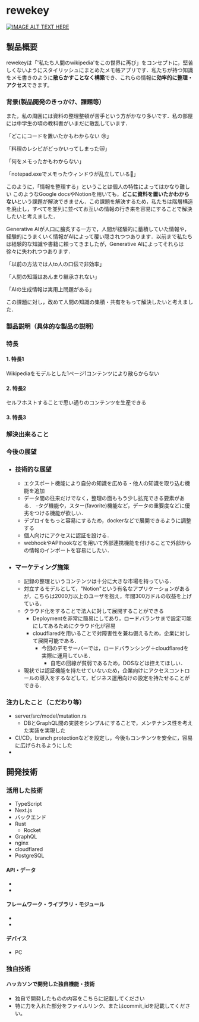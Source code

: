 # rewekey

[![IMAGE ALT TEXT HERE](https://jphacks.com/wp-content/uploads/2023/07/JPHACKS2023_ogp.png)](https://www.youtube.com/watch?v=yYRQEdfGjEg)

## 製品概要
rewekeyは「'私たち人間のwikipedia'をこの世界に再び」をコンセプトに，堅苦しくないようにスタイリッシュにまとめたメモ帳アプリです．私たちが持つ知識をメモ書きのように**散らかすことなく構築**でき、これらの情報に**効率的に整理・アクセス**できます。

### 背景(製品開発のきっかけ、課題等）

また，私の周囲には資料の整理整頓が苦手という方がかなり多いです．私の部屋には中学生の頃の教科書がいまだに散乱しています．

「どこにコードを置いたかもわからない 😢」

「料理のレシピがどっかいってしまった😿」

「何をメモったかもわからない」

「notepad.exeでメモったウィンドウが乱立している📔」

このように，「情報を整理する」ということは個人の特性によってはかなり難しい
このようなGoogle docsやNotionを用いても，**どこに資料を置いたかわからない**という課題が解決できません．この課題を解決するため，私たちは階層構造を廃止し，すべてを並列に並べてお互いの情報の行き来を容易にすることで解決したいと考えました．

Generative AIが人口に膾炙する一方で，人間が経験的に蓄積していた情報や，経験的にうまくいく情報がAIによって覆い隠されつつあります．以前まで私たちは経験的な知識や書籍に頼ってきましたが，Generative AIによってそれらは徐々に失われつつあります．

「以前の方法では人to人の口伝で非効率」

「人間の知識はあんまり継承されない」

「AIの生成情報は実用上問題がある」

この課題に対し，改めて人間の知識の集積・共有をもって解決したいと考えました．

 

### 製品説明（具体的な製品の説明）

### 特長
#### 1. 特長1

Wikipediaをモデルとした1ページ1コンテンツにより散らからない

#### 2. 特長2

セルフホストすることで思い通りのコンテンツを生産できる

#### 3. 特長3



### 解決出来ること
### 今後の展望
- ### 技術的な展望
  - エクスポート機能により自分の知識を広める・他人の知識を取り込む機能を追加
  - データ間の往来だけでなく，整理の面ももう少し拡充できる要素がある．
  -タグ機能や，スター(favorite)機能など，データの重要度などに優劣をつける機能が欲しい．
  - デプロイをもっと容易にするため，dockerなどで展開できるように調整する
  - 個人向けにアクセスに認証を設ける．
  - webhookやAPIhookなどを用いて外部連携機能を付けることで外部からの情報のインポートを容易にしたい．
- ### マーケティング施策
  -  記録の整理というコンテンツは十分に大きな市場を持っている．
    - 対立するモデルとして，"Notion"という有名なアプリケーションがあるが，こちらは2000万以上のユーザを抱え，年間300万ドルの収益を上げている．
  - クラウド化をすることで法人に対して展開することができる
    - Deploymentを非常に簡易にしてあり，ロードバランサまで設定可能にしてあるためにクラウド化が容易
    - cloudflaredを用いることで対障害性を兼ね備えるため，企業に対して展開可能である．
      - 今回のデモサーバーでは，ロードバランシング＋cloudflaredを実際に運用している．
        - 自宅の回線が貧弱であるため，DOSなどは控えてほしい．
  - 現状では認証機能を持たせていないため，企業向けにアクセスコントロールの導入をするなどして，ビジネス運用向けの設定を持たせることができる．

### 注力したこと（こだわり等）
- server/src/model/mutation.rs
  -  DBとGraphQL間の実装をシンプルにすることで，メンテナンス性を考えた実装を実現した
- CI/CD，branch protectionなどを設定し，今後もコンテンツを安全に，容易に広げられるようにした
- 

## 開発技術
### 活用した技術

- TypeScript
 - Next.js
- バックエンド
- Rust
  - Rocket
- GraphQL
- nginx
- cloudflared
- PostgreSQL
#### API・データ
* 
* 

#### フレームワーク・ライブラリ・モジュール
* 
* 

#### デバイス
* PC

### 独自技術
#### ハッカソンで開発した独自機能・技術
* 独自で開発したものの内容をこちらに記載してください
* 特に力を入れた部分をファイルリンク、またはcommit_idを記載してください。
  
 
